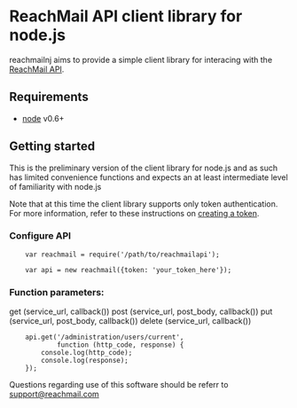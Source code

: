 ReachMail API client library for node.js
========================================

reachmailnj aims to provide a simple client library for interacing with the
[ReachMail API](https://services.reachmail.net/documentation).

## Requirements

- [node](http://nodejs.org/) v0.6+

## Getting started

This is the preliminary version of the client library for node.js and as such
has limited convenience functions and expects an at least intermediate 
level of familiarity with node.js

Note that at this time the client library supports only token authentication.
For more information, refer to these instructions on [creating a token](http://reachmail.zendesk.com/entries/26267216-Setting-authorization-tokens).

### Configure API

        var reachmail = require('/path/to/reachmailapi');

        var api = new reachmail({token: 'your_token_here'});

### Function parameters:

get (service_url, callback())
post (service_url, post_body, callback())
put (service_url, post_body, callback())
delete (service_url, callback())

        api.get('/administration/users/current', 
                function (http_code, response) {
            console.log(http_code);
            console.log(response);
        });

Questions regarding use of this software should be referr to
support@reachmail.com
